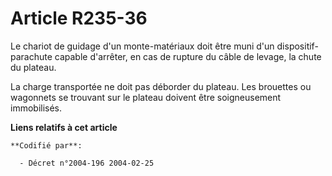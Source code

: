 # Article R235-36

Le chariot de guidage d'un monte-matériaux doit être muni d'un dispositif-parachute capable d'arrêter, en cas de rupture du
câble de levage, la chute du plateau.

La charge transportée ne doit pas déborder du plateau. Les brouettes ou wagonnets se trouvant sur le plateau doivent être
soigneusement immobilisés.

**Liens relatifs à cet article**

	**Codifié par**:

	  - Décret n°2004-196 2004-02-25
